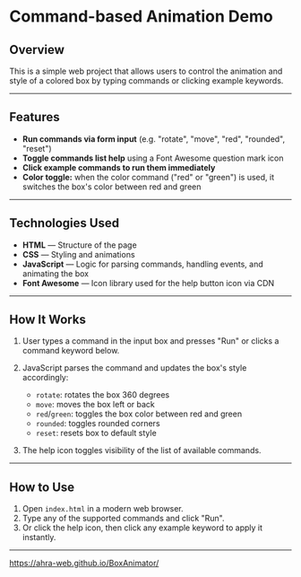 # Command-based Animation Demo

## Overview

This is a simple web project that allows users to control the animation and style of a colored box by typing commands or clicking example keywords.

---

## Features

- **Run commands via form input** (e.g. "rotate", "move", "red", "rounded", "reset")  
- **Toggle commands list help** using a Font Awesome question mark icon  
- **Click example commands to run them immediately**  
- **Color toggle:** when the color command ("red" or "green") is used, it switches the box's color between red and green  

---

## Technologies Used

- **HTML** — Structure of the page  
- **CSS** — Styling and animations  
- **JavaScript** — Logic for parsing commands, handling events, and animating the box  
- **Font Awesome** — Icon library used for the help button icon via CDN  

---

## How It Works

1. User types a command in the input box and presses "Run" or clicks a command keyword below.  
2. JavaScript parses the command and updates the box's style accordingly:
   - `rotate`: rotates the box 360 degrees  
   - `move`: moves the box left or back  
   - `red`/`green`: toggles the box color between red and green  
   - `rounded`: toggles rounded corners  
   - `reset`: resets box to default style  

3. The help icon toggles visibility of the list of available commands.

---

## How to Use

1. Open `index.html` in a modern web browser.  
2. Type any of the supported commands and click "Run".  
3. Or click the help icon, then click any example keyword to apply it instantly.

---

https://ahra-web.github.io/BoxAnimator/

